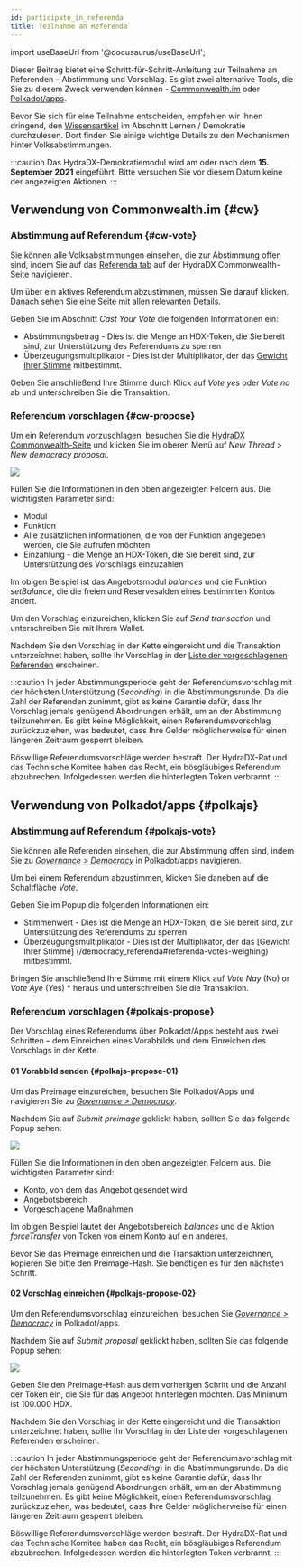 ```yaml
---
id: participate_in_referenda
title: Teilnahme an Referenda
---
```


import useBaseUrl from '@docusaurus/useBaseUrl';

Dieser Beitrag bietet eine Schritt-für-Schritt-Anleitung zur Teilnahme an Referenden – Abstimmung und Vorschlag. Es gibt zwei alternative Tools, die Sie zu diesem Zweck verwenden können - [Commonwealth.im](#cw) oder [Polkadot/apps](#polkajs).

Bevor Sie sich für eine Teilnahme entscheiden, empfehlen wir Ihnen dringend, den [Wissensartikel](/democracy_referenda) im Abschnitt Lernen / Demokratie durchzulesen. Dort finden Sie einige wichtige Details zu den Mechanismen hinter Volksabstimmungen.

:::caution
Das HydraDX-Demokratiemodul wird am oder nach dem **15. September 2021** eingeführt. Bitte versuchen Sie vor diesem Datum keine der angezeigten Aktionen.
:::

## Verwendung von Commonwealth.im {#cw}
### Abstimmung auf Referendum {#cw-vote}
Sie können alle Volksabstimmungen einsehen, die zur Abstimmung offen sind, indem Sie auf das [Referenda tab](https://commonwealth.im/hydradx/referenda) auf der HydraDX Commonwealth-Seite navigieren.

Um über ein aktives Referendum abzustimmen, müssen Sie darauf klicken. Danach sehen Sie eine Seite mit allen relevanten Details.

Geben Sie im Abschnitt *Cast Your Vote* die folgenden Informationen ein:

* Abstimmungsbetrag - Dies ist die Menge an HDX-Token, die Sie bereit sind, zur Unterstützung des Referendums zu sperren
* Überzeugungsmultiplikator - Dies ist der Multiplikator, der das [Gewicht Ihrer Stimme](/democracy_referenda#referenda-votes-weighing) mitbestimmt.

Geben Sie anschließend Ihre Stimme durch Klick auf *Vote yes* oder *Vote no* ab und unterschreiben Sie die Transaktion.

### Referendum vorschlagen {#cw-propose}
Um ein Referendum vorzuschlagen, besuchen Sie die [HydraDX Commonwealth-Seite](https://commonwealth.im/hydradx/) und klicken Sie im oberen Menü auf *New Thread > New democracy proposal*.

<div style={{textAlign: 'center'}}>
  <img src={useBaseUrl('/participate_in_referenda/cw-proposal.jpg')} />
</div>

Füllen Sie die Informationen in den oben angezeigten Feldern aus. Die wichtigsten Parameter sind:
* Modul
* Funktion
* Alle zusätzlichen Informationen, die von der Funktion angegeben werden, die Sie aufrufen möchten
* Einzahlung - die Menge an HDX-Token, die Sie bereit sind, zur Unterstützung des Vorschlags einzuzahlen

Im obigen Beispiel ist das Angebotsmodul *balances* und die Funktion *setBalance*, die die freien und Reservesalden eines bestimmten Kontos ändert.

Um den Vorschlag einzureichen, klicken Sie auf *Send transaction* und unterschreiben Sie mit Ihrem Wallet.

Nachdem Sie den Vorschlag in der Kette eingereicht und die Transaktion unterzeichnet haben, sollte Ihr Vorschlag in der [Liste der vorgeschlagenen Referenden](https://commonwealth.im/hydradx/referenda) erscheinen.

:::caution
In jeder Abstimmungsperiode geht der Referendumsvorschlag mit der höchsten Unterstützung (*Seconding*) in die Abstimmungsrunde. Da die Zahl der Referenden zunimmt, gibt es keine Garantie dafür, dass Ihr Vorschlag jemals genügend Abordnungen erhält, um an der Abstimmung teilzunehmen. Es gibt keine Möglichkeit, einen Referendumsvorschlag zurückzuziehen, was bedeutet, dass Ihre Gelder möglicherweise für einen längeren Zeitraum gesperrt bleiben.

Böswillige Referendumsvorschläge werden bestraft. Der HydraDX-Rat und das Technische Komitee haben das Recht, ein bösgläubiges Referendum abzubrechen. Infolgedessen werden die hinterlegten Token verbrannt.
:::

## Verwendung von Polkadot/apps {#polkajs}
### Abstimmung auf Referendum {#polkajs-vote}
Sie können alle Referenden einsehen, die zur Abstimmung offen sind, indem Sie zu [*Governance > Democracy*](https://polkadot.js.org/apps/?rpc=wss%253A%252F%252Frpc.hydradx.cloud#/democracy) in Polkadot/apps navigieren.

Um bei einem Referendum abzustimmen, klicken Sie daneben auf die Schaltfläche *Vote*.

Geben Sie im Popup die folgenden Informationen ein:

* Stimmenwert - Dies ist die Menge an HDX-Token, die Sie bereit sind, zur Unterstützung des Referendums zu sperren
* Überzeugungsmultiplikator - Dies ist der Multiplikator, der das [Gewicht Ihrer Stimme] 
(/democracy_referenda#referenda-votes-weighing) mitbestimmt.

Bringen Sie anschließend Ihre Stimme mit einem Klick auf *Vote Nay* (No) or *Vote Aye* (Yes) *  heraus und unterschreiben Sie die Transaktion.

### Referendum vorschlagen {#polkajs-propose}
Der Vorschlag eines Referendums über Polkadot/Apps besteht aus zwei Schritten – dem Einreichen eines Vorabbilds und dem Einreichen des Vorschlags in der Kette.

#### 01 Vorabbild senden {#polkajs-propose-01}
Um das Preimage einzureichen, besuchen Sie Polkadot/Apps und navigieren Sie zu
 [*Governance > Democracy*](https://polkadot.js.org/apps/?rpc=wss%253A%252F%252Frpc.hydradx.cloud#/democracy).

Nachdem Sie auf *Submit preimage* geklickt haben, sollten Sie das folgende Popup sehen:

<div style={{textAlign: 'center'}}>
  <img src={useBaseUrl('/participate_in_referenda/polkajs-preimage.jpg')} />
</div>

Füllen Sie die Informationen in den oben angezeigten Feldern aus. Die wichtigsten Parameter sind:
* Konto, von dem das Angebot gesendet wird
* Angebotsbereich
* Vorgeschlagene Maßnahmen

Im obigen Beispiel lautet der Angebotsbereich *balances* und die Aktion *forceTransfer* von Token von einem Konto auf ein anderes.

Bevor Sie das Preimage einreichen und die Transaktion unterzeichnen, kopieren Sie bitte den Preimage-Hash. Sie benötigen es für den nächsten Schritt.

#### 02 Vorschlag einreichen {#polkajs-propose-02}
Um den Referendumsvorschlag einzureichen, besuchen Sie
 [*Governance > Democracy*](https://polkadot.js.org/apps/?rpc=wss%253A%252F%252Frpc.hydradx.cloud#/democracy) in Polkadot/apps.

Nachdem Sie auf *Submit proposal* geklickt haben, sollten Sie das folgende Popup sehen:

<div style={{textAlign: 'center'}}>
  <img src={useBaseUrl('/participate_in_referenda/polkajs-proposal.jpg')} />
</div>

Geben Sie den Preimage-Hash aus dem vorherigen Schritt und die Anzahl der Token ein, die Sie für das Angebot hinterlegen möchten. Das Minimum ist 100.000 HDX.

Nachdem Sie den Vorschlag in der Kette eingereicht und die Transaktion unterzeichnet haben, sollte Ihr Vorschlag in der Liste der vorgeschlagenen Referenden erscheinen.

:::caution
In jeder Abstimmungsperiode geht der Referendumsvorschlag mit der höchsten Unterstützung (*Seconding*) in die Abstimmungsrunde. Da die Zahl der Referenden zunimmt, gibt es keine Garantie dafür, dass Ihr Vorschlag jemals genügend Abordnungen erhält, um an der Abstimmung teilzunehmen. Es gibt keine Möglichkeit, einen Referendumsvorschlag zurückzuziehen, was bedeutet, dass Ihre Gelder möglicherweise für einen längeren Zeitraum gesperrt bleiben.

Böswillige Referendumsvorschläge werden bestraft. Der HydraDX-Rat und das Technische Komitee haben das Recht, ein bösgläubiges Referendum abzubrechen. Infolgedessen werden die hinterlegten Token verbrannt.
:::
